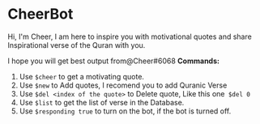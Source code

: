 # CheerBot
Hi,  I'm Cheer, I am here to inspire you with motivational quotes and share Inspirational verse of the Quran with you.

I hope you will get best output from@Cheer#6068 
**Commands:**
1. Use ```$cheer``` to get a motivating quote.
2. Use ```$new``` to Add quotes, I recomend you to add Quranic Verse
3. Use ```$del <index of the quote>``` to Delete quote, Like this one``` $del 0```
4. Use ```$list``` to get the list of verse in the Database.
5. Use ```$responding true``` to turn on the bot, if the bot is turned off.
